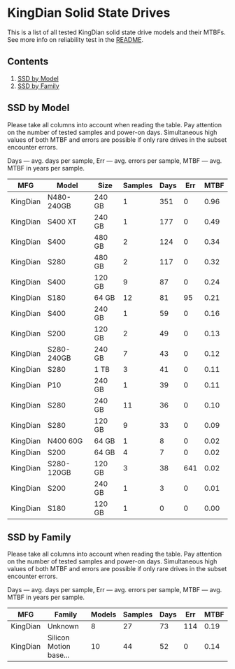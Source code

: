 KingDian Solid State Drives
===========================

This is a list of all tested KingDian solid state drive models and their MTBFs. See
more info on reliability test in the [README](https://github.com/linuxhw/SMART).

Contents
--------

1. [ SSD by Model  ](#ssd-by-model)
2. [ SSD by Family ](#ssd-by-family)

SSD by Model
------------

Please take all columns into account when reading the table. Pay attention on the
number of tested samples and power-on days. Simultaneous high values of both MTBF
and errors are possible if only rare drives in the subset encounter errors.

Days   — avg. days per sample,
Err    — avg. errors per sample,
MTBF   — avg. MTBF in years per sample.

| MFG       | Model              | Size   | Samples | Days  | Err   | MTBF   |
|-----------|--------------------|--------|---------|-------|-------|--------|
| KingDian  | N480-240GB         | 240 GB | 1       | 351   | 0     | 0.96   |
| KingDian  | S400 XT            | 240 GB | 1       | 177   | 0     | 0.49   |
| KingDian  | S400               | 480 GB | 2       | 124   | 0     | 0.34   |
| KingDian  | S280               | 480 GB | 2       | 117   | 0     | 0.32   |
| KingDian  | S400               | 120 GB | 9       | 87    | 0     | 0.24   |
| KingDian  | S180               | 64 GB  | 12      | 81    | 95    | 0.21   |
| KingDian  | S400               | 240 GB | 1       | 59    | 0     | 0.16   |
| KingDian  | S200               | 120 GB | 2       | 49    | 0     | 0.13   |
| KingDian  | S280-240GB         | 240 GB | 7       | 43    | 0     | 0.12   |
| KingDian  | S280               | 1 TB   | 3       | 41    | 0     | 0.11   |
| KingDian  | P10                | 240 GB | 1       | 39    | 0     | 0.11   |
| KingDian  | S280               | 240 GB | 11      | 36    | 0     | 0.10   |
| KingDian  | S280               | 120 GB | 9       | 33    | 0     | 0.09   |
| KingDian  | N400 60G           | 64 GB  | 1       | 8     | 0     | 0.02   |
| KingDian  | S200               | 64 GB  | 4       | 7     | 0     | 0.02   |
| KingDian  | S280-120GB         | 120 GB | 3       | 38    | 641   | 0.02   |
| KingDian  | S200               | 240 GB | 1       | 3     | 0     | 0.01   |
| KingDian  | S180               | 120 GB | 1       | 0     | 0     | 0.00   |

SSD by Family
-------------

Please take all columns into account when reading the table. Pay attention on the
number of tested samples and power-on days. Simultaneous high values of both MTBF
and errors are possible if only rare drives in the subset encounter errors.

Days   — avg. days per sample,
Err    — avg. errors per sample,
MTBF   — avg. MTBF in years per sample.

| MFG       | Family                 | Models | Samples | Days  | Err   | MTBF   |
|-----------|------------------------|--------|---------|-------|-------|--------|
| KingDian  | Unknown                | 8      | 27      | 73    | 114   | 0.19   |
| KingDian  | Silicon Motion base... | 10     | 44      | 52    | 0     | 0.14   |
